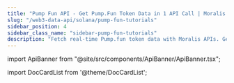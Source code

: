 ```yaml
---
title: "Pump Fun API - Get Pump.Fun Token Data in 1 API Call | Moralis for Developers"
slug: "/web3-data-api/solana/pump-fun-tutorials"
sidebar_position: 4
sidebar_class_name: "sidebar-pump-fun-tutorials"
description: "Fetch real-time Pump.fun token data with Moralis APIs. Get price, liquidity, volume, and on-chain insights for Pump.fun memecoins with our Pump Fun API."
---
```


import ApiBanner from "@site/src/components/ApiBanner/ApiBanner.tsx";

import DocCardList from '@theme/DocCardList';

<DocCardList />
